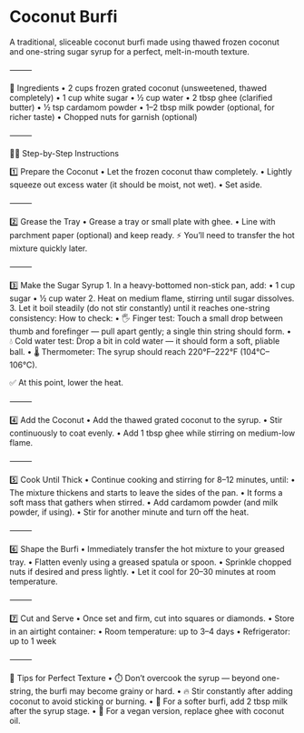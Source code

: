# Coconut Burfi

A traditional, sliceable coconut burfi made using thawed frozen coconut and one-string sugar syrup for a perfect, melt-in-mouth texture.

⸻

🧾 Ingredients
	•	2 cups frozen grated coconut (unsweetened, thawed completely)
	•	1 cup white sugar
	•	½ cup water
	•	2 tbsp ghee (clarified butter)
	•	½ tsp cardamom powder
	•	1–2 tbsp milk powder (optional, for richer taste)
	•	Chopped nuts for garnish (optional)

⸻

👩‍🍳 Step-by-Step Instructions

1️⃣ Prepare the Coconut
	•	Let the frozen coconut thaw completely.
	•	Lightly squeeze out excess water (it should be moist, not wet).
	•	Set aside.

⸻

2️⃣ Grease the Tray
	•	Grease a tray or small plate with ghee.
	•	Line with parchment paper (optional) and keep ready.
⚡ You’ll need to transfer the hot mixture quickly later.

⸻

3️⃣ Make the Sugar Syrup
	1.	In a heavy-bottomed non-stick pan, add:
	•	1 cup sugar
	•	½ cup water
	2.	Heat on medium flame, stirring until sugar dissolves.
	3.	Let it boil steadily (do not stir constantly) until it reaches one-string consistency:
How to check:
	•	🖐️ Finger test: Touch a small drop between thumb and forefinger — pull apart gently; a single thin string should form.
	•	💧 Cold water test: Drop a bit in cold water — it should form a soft, pliable ball.
	•	🌡️ Thermometer: The syrup should reach 220°F–222°F (104°C–106°C).

✅ At this point, lower the heat.

⸻

4️⃣ Add the Coconut
	•	Add the thawed grated coconut to the syrup.
	•	Stir continuously to coat evenly.
	•	Add 1 tbsp ghee while stirring on medium-low flame.

⸻

5️⃣ Cook Until Thick
	•	Continue cooking and stirring for 8–12 minutes, until:
	•	The mixture thickens and starts to leave the sides of the pan.
	•	It forms a soft mass that gathers when stirred.
	•	Add cardamom powder (and milk powder, if using).
	•	Stir for another minute and turn off the heat.

⸻

6️⃣ Shape the Burfi
	•	Immediately transfer the hot mixture to your greased tray.
	•	Flatten evenly using a greased spatula or spoon.
	•	Sprinkle chopped nuts if desired and press lightly.
	•	Let it cool for 20–30 minutes at room temperature.

⸻

7️⃣ Cut and Serve
	•	Once set and firm, cut into squares or diamonds.
	•	Store in an airtight container:
	•	Room temperature: up to 3–4 days
	•	Refrigerator: up to 1 week

⸻

🧠 Tips for Perfect Texture
	•	⏱️ Don’t overcook the syrup — beyond one-string, the burfi may become grainy or hard.
	•	🔥 Stir constantly after adding coconut to avoid sticking or burning.
	•	🥛 For a softer burfi, add 2 tbsp milk after the syrup stage.
	•	🥥 For a vegan version, replace ghee with coconut oil.